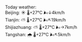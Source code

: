Today weather:  
Beijing: ☀️   🌡️+27°C 🌬️↓4km/h  
Tianjin: ⛅️  🌡️+27°C 🌬️↖19km/h  
Shijiazhuang: ⛅️  🌡️+27°C 🌬️→7km/h  
Tangshan: 🌧   🌡️+27°C 🌬️↖5km/h  
